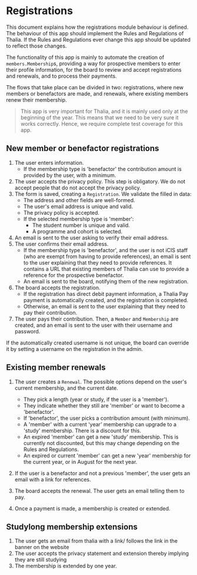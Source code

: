 # Registrations

This document explains how the registrations module behaviour is defined. The behaviour of this app
should implement the Rules and Regulations of Thalia. If the Rules and Regulations ever change this
app should be updated to reflect those changes.

The functionality of this app is mainly to automate the creation of `members.Membership`s, providing
a way for prospective members to enter their profile information, for the board to review and accept
registrations and renewals, and to process their payments.

The flows that take place can be divided in two: registrations, where new members or benefactors are
made, and renewals, where existing members renew their membership.


> This app is very important for Thalia, and it is mainly used only at the beginning of the year. This means that we need to be very sure it works correctly. Hence, we require complete test coverage for this app.


## New member or benefactor registrations

1. The user enters information.
    - If the membership type is 'benefactor' the contribution amount is provided by the user, with a minimum.
2. The user accepts the privacy policy. This step is obligatory. We do not accept people that do not accept the privacy policy.
3. The form is saved, creating a `Registration`. We validate the filled in data:
    - The address and other fields are well-formed.
    - The user's email address is unique and valid.
    - The privacy policy is accepted.
    - If the selected membership type is 'member':
        - The student number is unique and valid.
        - A programme and cohort is selected.
4. An email is sent to the user asking to verify their email address.
5. The user confirms their email address.
    - If the membership type is 'benefactor', and the user is not iCIS staff (who are exempt from having to provide references),
      an email is sent to the user explaining that they need to provide references. It contains a URL that existing members of
      Thalia can use to provide a reference for the prospective benefactor.
    - An email is sent to the board, notifying them of the new registration.
6. The board accepts the registration.
    - If the registration has direct debit payment information, a Thalia Pay payment is
      automatically created, and the registration is completed.
    - Otherwise, an email is sent to the user explaining that they need to pay their contribution.
7. The user pays their contribution. Then, a `Member` and `Membership` are created, and an email
    is sent to the user with their username and password.

If the automatically created username is not unique, the board can override it by setting a username on the registration in the admin.

## Existing member renewals

1. The user creates a `Renewal`. The possible options depend on the user's current membership, and the current date.
    - They pick a length (year or study, if the user is a 'member').
    - They indicate whether they still are 'member' or want to become a 'benefactor'.
    - If 'benefactor', the user picks a contribution amount (with minimum).
    - A 'member' with a current 'year' membership can upgrade to a 'study' membership. There is a discount for this.
    - An expired 'member' can get a new 'study' membership. This is currently not discounted, but this may change depending on the Rules and Regulations.
    - An expired or current 'member' can get a new 'year' membership for the current year, or in August for the next year.

2. If the user is a benefactor and not a previous 'member', the user gets an email with a link for references.
3. The board accepts the renewal. The user gets an email telling them to pay.
4. Once a payment is made, a membership is created or extended.


## Studylong membership extensions
1. The user gets an email from thalia with a link/ follows the link in the banner on the website
2. The user accepts the privacy statement and extension thereby implying they are still studying
3. The membership is extended by one year.
